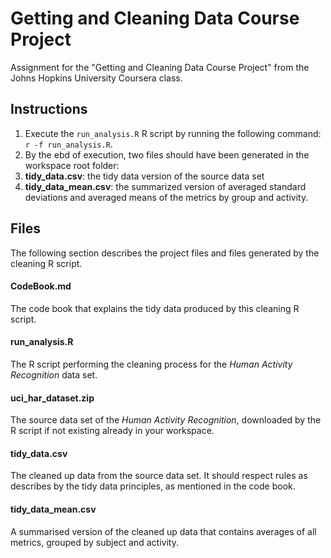 # Getting and Cleaning Data Course Project

Assignment for the "Getting and Cleaning Data Course Project" from the Johns Hopkins University Coursera class. 

## Instructions

1. Execute the `run_analysis.R` R script by running the following command: `r -f run_analysis.R`.
1. By the ebd of execution, two files should have been generated in the workspace root folder:
  1. **tidy_data.csv**: the tidy data version of the source data set
  1. **tidy_data_mean.csv**: the summarized version of averaged standard deviations and averaged means of the metrics by group and activity.

## Files

The following section describes the project files and files generated by the cleaning R script.

#### CodeBook.md

The code book that explains the tidy data produced by this cleaning R script. 

#### run_analysis.R

The R script performing the cleaning process for the *Human Activity Recognition* data set. 

#### uci_har_dataset.zip

The source data set of the *Human Activity Recognition*, downloaded by the R script if not existing already in your workspace. 

#### tidy_data.csv

The cleaned up data from the source data set. It should respect rules as describes by the tidy data principles, as mentioned in the code book. 

#### tidy_data_mean.csv

A summarised version of the cleaned up data that contains averages of all metrics, grouped by subject and activity. 
